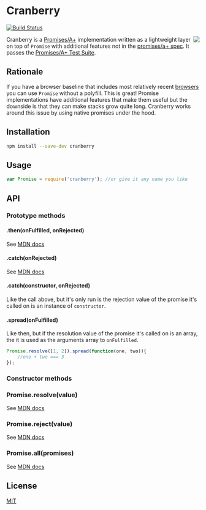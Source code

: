 # Cranberry
[![Build Status](https://travis-ci.org/codazzo/cranberry.svg?branch=master)](https://travis-ci.org/codazzo/cranberry)

<a href="http://promises-aplus.github.com/promises-spec"><img src="http://promises-aplus.github.com/promises-spec/assets/logo-small.png" align="right" /></a>

Cranberry is a [Promises/A+](https://github.com/promises-aplus/promises-spec) implementation written as a lightweight layer on top of `Promise` with additional features not in the [promises/a+ spec](https://promisesaplus.com/). It passes the [Promises/A+ Test Suite](https://github.com/promises-aplus/promises-tests).


## Rationale
If you have a browser baseline that includes most relatively recent [browsers](http://caniuse.com/#feat=promises) you can use `Promise` without a polyfill. This is great! Promise implementations have additional features that make them useful but the downside is that they can make stacks grow quite long. Cranberry works around this issue by using native promises under the hood.

## Installation

```bash
npm install --save-dev cranberry
```

## Usage

```js
var Promise = require('cranberry'); //or give it any name you like
```

## API

### Prototype methods
#### .then(onFulfilled, onRejected)
See [MDN docs](https://developer.mozilla.org/en-US/docs/Web/JavaScript/Reference/Global_Objects/Promise/then)
#### .catch(onRejected)
See [MDN docs](https://developer.mozilla.org/en-US/docs/Web/JavaScript/Reference/Global_Objects/Promise/catch)
#### .catch(constructor, onRejected)
Like the call above, but it's only run is the rejection value of the promise it's called on is an instance of `constructor`.
#### .spread(onFulfilled)
Like then, but if the resolution value of the promise it's called on is an array, the it is used as the arguments array to `onFulfilled`.

```js
Promise.resolve([1, 2]).spread(function(one, two)){
    //one + two === 3
});
```

### Constructor methods
### Promise.resolve(value)
See [MDN docs](https://developer.mozilla.org/en/docs/Web/JavaScript/Reference/Global_Objects/Promise/resolve)
### Promise.reject(value)
See [MDN docs](https://developer.mozilla.org/en/docs/Web/JavaScript/Reference/Global_Objects/Promise/reject)
### Promise.all(promises)
See [MDN docs](https://developer.mozilla.org/en/docs/Web/JavaScript/Reference/Global_Objects/Promise/all)

## License

[MIT](LICENSE)
